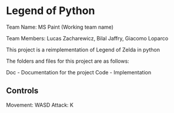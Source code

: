 # Legend of Python

Team Name: MS Paint (Working team name)

Team Members: Lucas Zacharewicz, Bilal Jaffry, Giacomo Loparco


This project is a reimplementation of Legend of Zelda in python

The folders and files for this project are as follows:

Doc - Documentation for the project
Code - Implementation

## Controls

Movement: WASD
Attack: K

